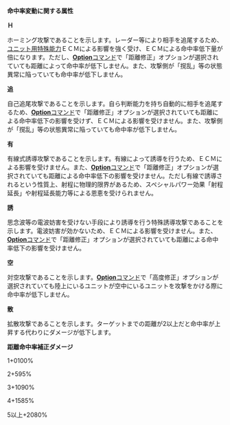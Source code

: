 **命中率変動に関する属性**

**Ｈ**

ホーミング攻撃であることを示します。レーダー等により相手を追尾するため、[ユニット用特殊能力](ユニット用特殊能力)ＥＣＭによる影響を強く受け、ＥＣＭによる命中率低下量が倍になります。ただし、[**Option**コマンド](Optionコマンド)で「距離修正」オプションが選択されていても距離によって命中率が低下しません。また、攻撃側が「撹乱」等の状態異常に陥っていても命中率が低下しません。

**追**

自己追尾攻撃であることを示します。自ら判断能力を持ち自動的に相手を追尾するため、[**Option**コマンド](Optionコマンド)で「距離修正」オプションが選択されていても距離による命中率低下の影響を受けず、ＥＣＭによる影響を受けません。また、攻撃側が「撹乱」等の状態異常に陥っていても命中率が低下しません。

**有**

有線式誘導攻撃であることを示します。有線によって誘導を行うため、ＥＣＭによる影響を受けません。また、[**Option**コマンド](Optionコマンド)で「距離修正」オプションが選択されていても距離による命中率低下の影響を受けません。ただし有線で誘導されるという性質上、射程に物理的限界があるため、スペシャルパワー効果「射程延長」や射程延長能力等による恩恵を受けられません。

**誘**

思念波等の電波妨害を受けない手段により誘導を行う特殊誘導攻撃であることを示します。電波妨害が効かないため、ＥＣＭによる影響を受けません。また、[**Option**コマンド](Optionコマンド)で「距離修正」オプションが選択されていても距離による命中率低下の影響を受けません。

**空**

対空攻撃であることを示します。[**Option**コマンド](Optionコマンド)で「高度修正」オプションが選択されていても陸上にいるユニットが空中にいるユニットを攻撃をかける際に命中率が低下しません。

**散**

拡散攻撃であることを示します。ターゲットまでの距離が2以上だと命中率が上昇する代わりにダメージが低下します。

**距離命中率補正ダメージ**

1+0100%

2+595%

3+1090%

4+1585%

5以上+2080%
